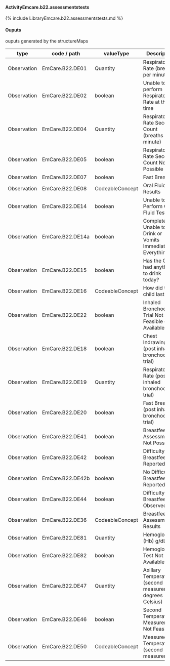 #### ActivityEmcare.b22.assessmentstests

{% include LibraryEmcare.b22.assessmentstests.md %}
#### Ouputs

ouputs generated by the structureMaps

| type | code / path | valueType | Description |
|---|---|---|---|
| Observation | EmCare.B22.DE01 | Quantity | Respiratory Rate (breaths per minute) |
| Observation | EmCare.B22.DE02 | boolean | Unable to perform Respiratory Rate at this time |
| Observation | EmCare.B22.DE04 | Quantity | Respiratory Rate Second Count (breaths per minute) |
| Observation | EmCare.B22.DE05 | boolean | Respiratory Rate Second Count Not Possible |
| Observation | EmCare.B22.DE07 | boolean | Fast Breathing |
| Observation | EmCare.B22.DE08 | CodeableConcept | Oral Fluid Test Results |
| Observation | EmCare.B22.DE14 | boolean | Unable to Perform Oral Fluid Test |
| Observation | EmCare.B22.DE14a | boolean | Completely Unable to Drink or Vomits Immediately / Everything |
| Observation | EmCare.B22.DE15 | boolean | Has the Child had anything to drink today? |
| Observation | EmCare.B22.DE16 | CodeableConcept | How did the child last drink |
| Observation | EmCare.B22.DE22 | boolean | Inhaled Bronchodilator Trial Not Feasible or Available |
| Observation | EmCare.B22.DE18 | boolean | Chest Indrawing (post inhaled bronchodilator trial) |
| Observation | EmCare.B22.DE19 | Quantity | Respiratory Rate (post inhaled bronchodilator trial) |
| Observation | EmCare.B22.DE20 | boolean | Fast Breathing (post inhaled bronchodilator trial) |
| Observation | EmCare.B22.DE41 | boolean | Breastfeeding Assessment Not Possible |
| Observation | EmCare.B22.DE42 | boolean | Difficulty Breastfeeding Reported |
| Observation | EmCare.B22.DE42b | boolean | No Difficulty Breastfeeding Reported |
| Observation | EmCare.B22.DE44 | boolean | Difficulty Breastfeeding Observed |
| Observation | EmCare.B22.DE36 | CodeableConcept | Breastfeeding Assessment Results |
| Observation | EmCare.B22.DE81 | Quantity | Hemoglobin (Hb) g/dL |
| Observation | EmCare.B22.DE82 | boolean | Hemoglobin Test Not Available |
| Observation | EmCare.B22.DE47 | Quantity | Axillary Temperature (second measurement, degrees Celsius) |
| Observation | EmCare.B22.DE46 | boolean | Second Temperature Measurement Not Feasible |
| Observation | EmCare.B22.DE50 | CodeableConcept | Measured Temperature (second measurement) |

